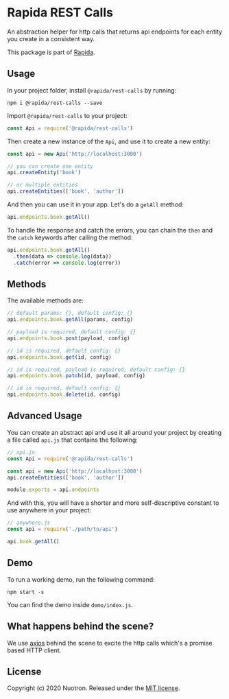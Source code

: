 # Rapida REST Calls

An abstraction helper for http calls that returns api endpoints for each entity you create in a consistent way.

This package is part of [Rapida](https://github.com/nuotron/rapida).

## Usage
In your project folder, install `@rapida/rest-calls` by running:
```
npm i @rapida/rest-calls --save
```

Import `@rapida/rest-calls` to your project:
```javascript
const Api = require('@rapida/rest-calls')
```

Then create a new instance of the `Api`, and use it to create a new entity:
```javascript
const api = new Api('http://localhost:3000')

// you can create one entity
api.createEntity('book')

// or multiple entities
api.createEntities(['book', 'author'])
```

And then you can use it in your app. Let's do a `getAll` method:
```javascript
api.endpoints.book.getAll()
```

To handle the response and catch the errors, you can chain the `then` and the `catch` keywords after calling the method:
```javascript
api.endpoints.book.getAll()
  .then(data => console.log(data))
  .catch(error => console.log(error))
```

## Methods
The available methods are:
```javascript
// default params: {}, default config: {}
api.endpoints.book.getAll(params, config)

// payload is required, default config: {}
api.endpoints.book.post(payload, config)

// id is required, default config: {}
api.endpoints.book.get(id, config)

// id is required, payload is required, default config: {}
api.endpoints.book.patch(id, payload, config)

// id is required, default config: {}
api.endpoints.book.delete(id, config)
```

## Advanced Usage
You can create an abstract api and use it all around your project by creating a file called `api.js` that contains the following:
```javascript
// api.js
const Api = require('@rapida/rest-calls')

const api = new Api('http://localhost:3000')
api.createEntities(['book', 'author'])

module.exports = api.endpoints
```

And with this, you will have a shorter and more self-descriptive constant to use anywhere in your project:
```javascript
// anywhere.js
const api = require('./path/to/api')

api.book.getAll()
```

## Demo
To run a working demo, run the following command:
```
npm start -s
```

You can find the demo inside `demo/index.js`.

## What happens behind the scene?
We use [axios](https://github.com/axios/axios) behind the scene to excite the http calls which's a promise based HTTP client.

## License
Copyright (c) 2020 Nuotron.
Released under the [MIT license](https://github.com/github/choosealicense.com/blob/gh-pages/LICENSE.md).

